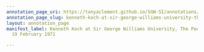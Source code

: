 ```yaml
---
annotation_page_uri: https://tanyaclement.github.io/SGW-SI/annotations/kenneth-koch-at-sir-george-williams-university-the-poetry-series-19-february-1971-canvas-1-kenneth-koch.json
annotation_page_slug: kenneth-koch-at-sir-george-williams-university-the-poetry-series-19-february-1971-canvas-1-kenneth-koch
layout: annotation_page
manifest_label: Kenneth Koch at Sir George Williams University, The Poetry Series,
  19 February 1971

---
```

